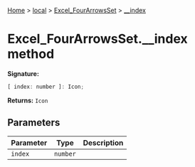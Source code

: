 [Home](./index) &gt; [local](local.md) &gt; [Excel\_FourArrowsSet](local.excel_fourarrowsset.md) &gt; [\_\_index](local.excel_fourarrowsset.__index.md)

# Excel\_FourArrowsSet.\_\_index method


**Signature:**
```javascript
[ index: number ]: Icon;
```
**Returns:** `Icon`

## Parameters

|  Parameter | Type | Description |
|  --- | --- | --- |
|  `index` | `number` |  |

